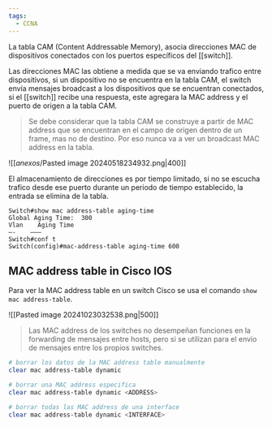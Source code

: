 ```yaml
---
tags:
  - CCNA
---
```

La tabla CAM (Content Addressable Memory), asocia direcciones MAC de dispositivos conectados con los puertos específicos del [[switch]].

Las direcciones MAC las obtiene a medida que se va enviando trafico entre dispositivos, si un dispositivo no se encuentra en la tabla CAM, el switch envía mensajes broadcast a los dispositivos que se encuentran conectados, si el [[switch]] recibe una respuesta, este agregara la MAC address y el puerto de origen a la tabla CAM.

> Se debe considerar que la tabla CAM se construye a partir de MAC address que se encuentran en el campo de origen dentro de un frame, mas no de destino. Por eso nunca va a ver un broadcast MAC address en la tabla. 

![[_anexos_/Pasted image 20240518234932.png|400]]

El almacenamiento de direcciones es por tiempo limitado, si no se escucha trafico desde ese puerto durante un periodo de tiempo establecido, la entrada se elimina de la tabla. 

``` 
Switch#show mac address-table aging-time
Global Aging Time:  300
Vlan    Aging Time
—-    ———
Switch#conf t
Switch(config)#mac-address-table aging-time 600
```

## MAC address table in Cisco IOS 
Para ver la MAC address table en un switch Cisco se usa el comando `show mac address-table`. 

![[Pasted image 20241023032538.png|500]]
> Las MAC address de los switches no desempeñan funciones en la forwarding de mensajes entre hosts, pero si se utilizan para el envio de mensajes entre los propios switches. 

``` bash
# borrar los datos de la MAC address table manualmente 
clear mac address-table dynamic 

# borrar una MAC address especifica 
clear mac address-table dynamic <ADDRESS> 

# borrar todas las MAC address de una interface 
clear mac address-table dynamic <INTERFACE> 
```